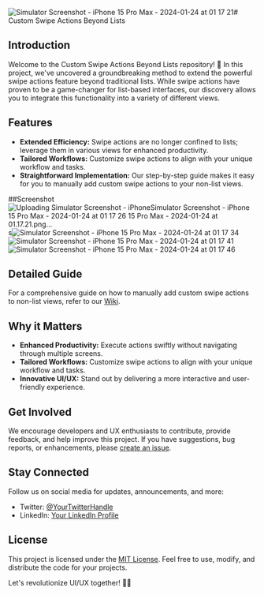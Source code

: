 ![Simulator Screenshot - iPhone 15 Pro Max - 2024-01-24 at 01 17 21](https://github.com/ManikantaSirumalla/Custom-SwipeActions/assets/87671172/56b2c0ae-31f3-49ea-b839-b633bd127b61)# Custom Swipe Actions Beyond Lists

## Introduction

Welcome to the Custom Swipe Actions Beyond Lists repository! 🚀 In this project, we've uncovered a groundbreaking method to extend the powerful swipe actions feature beyond traditional lists. While swipe actions have proven to be a game-changer for list-based interfaces, our discovery allows you to integrate this functionality into a variety of different views.

## Features

- **Extended Efficiency:** Swipe actions are no longer confined to lists; leverage them in various views for enhanced productivity.
- **Tailored Workflows:** Customize swipe actions to align with your unique workflow and tasks.
- **Straightforward Implementation:** Our step-by-step guide makes it easy for you to manually add custom swipe actions to your non-list views.

##Screenshot
![Uploading Simulator Screenshot - iPhone![Simulator Screenshot - iPhone 15 Pro Max - 2024-01-24 at 01 17 26](https://github.com/ManikantaSirumalla/Custom-SwipeActions/assets/87671172/da5af52c-e278-4516-bde5-2abffa67b168)
 15 Pro Max - 2024-01-24 at 01.17.21.png…]()
s![Simulator Screenshot - iPhone 15 Pro Max - 2024-01-24 at 01 17 34](https://github.com/ManikantaSirumalla/Custom-SwipeActions/assets/87671172/410c0260-4c10-4dda-a646-7d292025a2fe)
![Simulator Screenshot - iPhone 15 Pro Max - 2024-01-24 at 01 17 41](https://github.com/ManikantaSirumalla/Custom-SwipeActions/assets/87671172/087dce7f-f3a9-43c0-9672-7c618428f168)
![Simulator Screenshot - iPhone 15 Pro Max - 2024-01-24 at 01 17 46](https://github.com/ManikantaSirumalla/Custom-SwipeActions/assets/87671172/75a97d4f-581d-4c2e-a872-6b0efa23e03a)



## Detailed Guide

For a comprehensive guide on how to manually add custom swipe actions to non-list views, refer to our [Wiki](./wiki).

## Why it Matters

- **Enhanced Productivity:** Execute actions swiftly without navigating through multiple screens.
- **Tailored Workflows:** Customize swipe actions to align with your unique workflow and tasks.
- **Innovative UI/UX:** Stand out by delivering a more interactive and user-friendly experience.

## Get Involved

We encourage developers and UX enthusiasts to contribute, provide feedback, and help improve this project. If you have suggestions, bug reports, or enhancements, please [create an issue](https://github.com/your-username/custom-swipe-actions/issues).

## Stay Connected

Follow us on social media for updates, announcements, and more:

- Twitter: [@YourTwitterHandle](https://twitter.com/YourTwitterHandle)
- LinkedIn: [Your LinkedIn Profile](https://www.linkedin.com/in/your-linkedin-profile/)

## License

This project is licensed under the [MIT License](./LICENSE). Feel free to use, modify, and distribute the code for your projects.

Let's revolutionize UI/UX together! 🌈🚀
